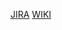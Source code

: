 [JIRA](https://confluence.atlassian.com/jirasoftwareserver073/jira-software-server-7-3-documentation-861254166.html)
[WIKI](https://confluence.atlassian.com/conf63/confluence-server-documentation-929728623.html)
